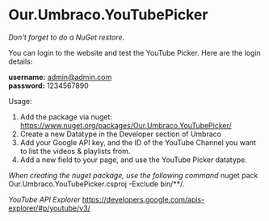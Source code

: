 # Our.Umbraco.YouTubePicker

*Don't forget to do a NuGet restore.*

You can login to the website and test the YouTube Picker. Here are the login details:

<strong>username:</strong> admin@admin.com<br/>
<strong>password:</strong> 1234567890

Usage:
1) Add the package via nuget: https://www.nuget.org/packages/Our.Umbraco.YouTubePicker/
2) Create a new Datatype in the Developer section of Umbraco
3) Add your Google API key, and the ID of the YouTube Channel you want to list the videos & playlists from.
4) Add a new field to your page, and use the YouTube Picker datatype.

*When creating the nuget package, use the following command*
nuget pack Our.Umbraco.YouTubePicker.csproj -Exclude bin/**/*.*


*YouTube API Explorer*
https://developers.google.com/apis-explorer/#p/youtube/v3/
